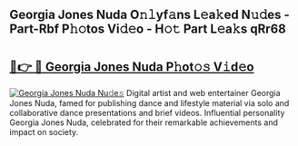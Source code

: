 ## Georgia Jones Nuda O𝚗𝚕yf𝚊ns L𝚎a𝚔ed N𝚞𝚍es - Part-Rbf P𝚑𝚘tos Vi𝚍𝚎o - H𝚘𝚝 Part L𝚎a𝚔s qRr68

# <h2><a href="http://kf6v8ii.oniu.top/?m=Georgia+Jones+Nuda">🔗👉 🔴 Georgia Jones Nuda P𝚑ot𝚘𝚜 V𝚒d𝚎o</a></h2>

[![Georgia Jones Nuda Nu𝚍e𝚜](https://i.imgur.com/0qMVB7G.gif)](http://kf6v8ii.oniu.top/?m=Georgia+Jones+Nuda)
Digital artist and web entertainer Georgia Jones Nuda, famed for publishing dance and lifestyle material via solo and collaborative dance presentations and brief videos. Influential personality Georgia Jones Nuda, celebrated for their remarkable achievements and impact on society.  
